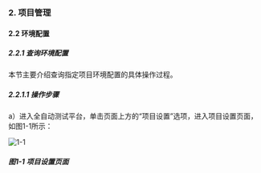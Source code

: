 ### 2. 项目管理

#### 2.2 环境配置

##### 2.2.1 查询环境配置

本节主要介绍查询指定项目环境配置的具体操作过程。

##### 2.2.1.1 操作步骤

a）进入全自动测试平台，单击页面上方的“项目设置”选项，进入项目设置页面，如图1-1所示：

![1-1](https://www.feisuanyz.com/fstest/xmgl/6.png)

##### 图1-1 项目设置页面
